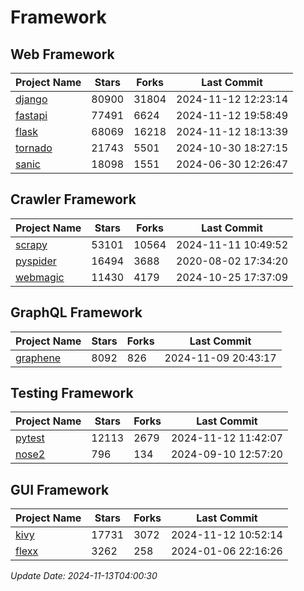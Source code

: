 # Framework

## Web Framework
| Project Name | Stars | Forks | Last Commit |
| ------------ | ----- | ----- | ----------- |
| [django](https://github.com/django/django) | 80900 | 31804 | 2024-11-12 12:23:14 |
| [fastapi](https://github.com/fastapi/fastapi) | 77491 | 6624 | 2024-11-12 19:58:49 |
| [flask](https://github.com/pallets/flask) | 68069 | 16218 | 2024-11-12 18:13:39 |
| [tornado](https://github.com/tornadoweb/tornado) | 21743 | 5501 | 2024-10-30 18:27:15 |
| [sanic](https://github.com/sanic-org/sanic) | 18098 | 1551 | 2024-06-30 12:26:47 |

## Crawler Framework
| Project Name | Stars | Forks | Last Commit |
| ------------ | ----- | ----- | ----------- |
| [scrapy](https://github.com/scrapy/scrapy) | 53101 | 10564 | 2024-11-11 10:49:52 |
| [pyspider](https://github.com/binux/pyspider) | 16494 | 3688 | 2020-08-02 17:34:20 |
| [webmagic](https://github.com/code4craft/webmagic) | 11430 | 4179 | 2024-10-25 17:37:09 |

## GraphQL Framework
| Project Name | Stars | Forks | Last Commit |
| ------------ | ----- | ----- | ----------- |
| [graphene](https://github.com/graphql-python/graphene) | 8092 | 826 | 2024-11-09 20:43:17 |

## Testing Framework
| Project Name | Stars | Forks | Last Commit |
| ------------ | ----- | ----- | ----------- |
| [pytest](https://github.com/pytest-dev/pytest) | 12113 | 2679 | 2024-11-12 11:42:07 |
| [nose2](https://github.com/nose-devs/nose2) | 796 | 134 | 2024-09-10 12:57:20 |

## GUI Framework
| Project Name | Stars | Forks | Last Commit |
| ------------ | ----- | ----- | ----------- |
| [kivy](https://github.com/kivy/kivy) | 17731 | 3072 | 2024-11-12 10:52:14 |
| [flexx](https://github.com/flexxui/flexx) | 3262 | 258 | 2024-01-06 22:16:26 |

*Update Date: 2024-11-13T04:00:30*